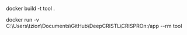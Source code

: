 docker build -t tool .

docker run -v C:\Users\tzion\Documents\GitHub\DeepCRISTL\CRISPROn:/app --rm tool